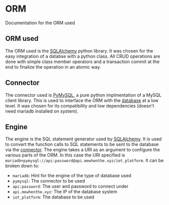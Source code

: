 # ORM
Documentation for the ORM used

## ORM used
The ORM used is the [SQLAlchemy](https://www.sqlalchemy.org/) python library. It was chosen for the easy integration of a databse with a python class. All CRUD operations are done with simple class member operators and a transaction commit at the end to finalize the operation in an atomic way.

## Connector
The connector used is [PyMySQL](https://github.com/PyMySQL/PyMySQL/), a pure python implmentation of a MySQL client library. This is used to interface the ORM with the [database](DB.md) at a low level. It was chosen for its compatibility and low dependencies (doesn't need mariadb installed on system).

## Engine
The engine is the SQL statement generator used by [SQLAlchemy](https://www.sqlalchemy.org/). It is used to convert the function calls to SQL statements to be sent to the database via the [connector](#Connector). The engine takes a URI as an argument to configure the various parts of the ORM. In this case the URI specified is `mariadb+pymysql://api:password@api.mewhenthe.xyz/iot_platform`. It can be broken down to:
- `mariadb`: Hint for the engine of the type of database used
- `pymysql`: The connector to be used
- `api:password`: The user and password to connect under
- `api.mewhenthe.xyz`: The IP of the database system
- `iot_platform`: The database to be used
